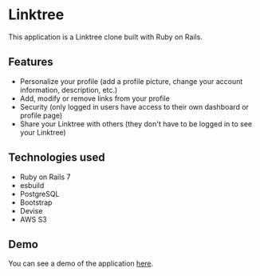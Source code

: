 # Linktree
This application is a Linktree clone built with Ruby on Rails.

## Features
- Personalize your profile (add a profile picture, change your account information, description, etc.)
- Add, modify or remove links from your profile
- Security (only logged in users have access to their own dashboard or profile page)
- Share your Linktree with others (they don't have to be logged in to see your Linktree)

## Technologies used
- Ruby on Rails 7
- esbuild
- PostgreSQL
- Bootstrap
- Devise
- AWS S3

## Demo
You can see a demo of the application [here](https://linktree-yasaka.herokuapp.com/).
